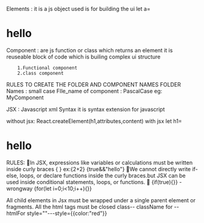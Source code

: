 Elements : it is a js object used is for building the ui
   let a= <h1>hello</h1>

Component : are js function or class which returns an element 
          it is reuseable block of code which is builing complex ui structure 

        1.Functional component
        2.class component



RULES TO CREATE THE FOLDER AND COMPONENT NAMES
FOLDER Names : small case 
FIle_name  of component : PascalCase  eg: MyComponent




JSX : Javascript xml Syntax 
    it is syntax extension for javascript 

without jsx: 
 React.createElement(h1,attributes,content)
with jsx 
  let h1=<h1>hello</h1>


RULES: 
🎯In JSX, expressions like variables or calculations must be written inside curly braces { }
   ex:{2+2} {true&&"hello"}
🎯We  cannot directly write if-else, loops, or declare functions inside the curly braces.but  JSX can be used inside conditional statements, loops, or functions.
🎯 {if(true){}} -wrongway  {for(let i=0;i<10;i++){}}

All  child elements in Jsx must be wrapped under a single parent element or fragments. 
All the html tags must be closed 
class-- className
for -- htmlFor
style=""---style={{color:"red"}}